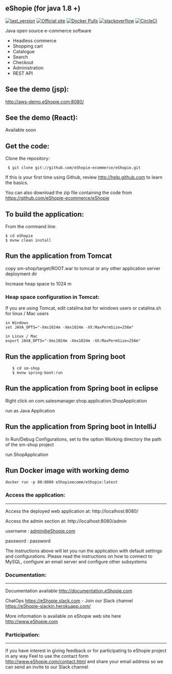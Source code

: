 eShopie (for java 1.8 +)
-------------------

[![last_version](https://img.shields.io/badge/last_version-v2.17.0-blue.svg?style=flat)](https://github.com/eShopie-ecommerce/eShopie/tree/2.17.0)
[![Official site](https://img.shields.io/website-up-down-green-red/https/shields.io.svg?label=official%20site)](http://www.eShopie.com/)
[![Docker Pulls](https://img.shields.io/docker/pulls/eShopieecomm/eShopie.svg)](https://hub.docker.com/r/eShopieecomm/eShopie)
[![stackoverflow](https://img.shields.io/badge/eShopie-stackoverflow-orange.svg?style=flat)](http://stackoverflow.com/questions/tagged/eShopie)
[![CircleCI](https://circleci.com/gh/eShopie-ecommerce/eShopie.svg?style=svg)](https://circleci.com/gh/eShopie-ecommerce/eShopie)


Java open source e-commerce software

- Headless commerce
- Shopping cart
- Catalogue
- Search
- Checkout
- Administration
- REST API

See the demo (jsp):
-------------------
http://aws-demo.eShopie.com:8080/

See the demo (React):
-------------------
Available soon


Get the code:
-------------------
Clone the repository:
     
	 $ git clone git://github.com/eShopie-ecommerce/eShopie.git

If this is your first time using Github, review http://help.github.com to learn the basics.

You can also download the zip file containing the code from https://github.com/eShopie-ecommerce/eShopie 

To build the application:
-------------------	
From the command line:

	$ cd eShopie
	$ mvnw clean install
	

Run the application from Tomcat 
-------------------
copy sm-shop/target/ROOT.war to tomcat or any other application server deployment dir

Increase heap space to 1024 m

### Heap space configuration in Tomcat:


If you are using Tomcat, edit catalina.bat for windows users or catalina.sh for linux / Mac users

	in Windows
	set JAVA_OPTS="-Xms1024m -Xmx1024m -XX:MaxPermSize=256m" 
	
	in Linux / Mac
	export JAVA_OPTS="-Xms1024m -Xmx1024m -XX:MaxPermSize=256m" 

Run the application from Spring boot 
-------------------

       $ cd sm-shop
       $ mvnw spring-boot:run

Run the application from Spring boot in eclipse
-------------------

Right click on com.salesmanager.shop.application.ShopApplication

run as Java Application

Run the application from Spring boot in IntelliJ
-------------------

In Run/Debug Configurations, set to the option Working directory the path of the sm-shop project

run ShopApplication

Run Docker image with working demo
-------------------

	docker run -p 80:8080 eShopieecomm/eShopie:latest


### Access the application:
-------------------

Access the deployed web application at: http://localhost:8080/

Access the admin section at: http://localhost:8080/admin

username : admin@eShopie.com

password : password

The instructions above will let you run the application with default settings and configurations.
Please read the instructions on how to connect to MySQL, configure an email server and configure other subsystems


### Documentation:
-------------------

Documentation available <http://documentation.eShopie.com>

ChatOps <https://eShopie.slack.com>  - Join our Slack channel https://eShopie-slackin.herokuapp.com/

More information is available on eShopie web site here <http://www.eShopie.com>

### Participation:
-------------------

If you have interest in giving feedback or for participating to eShopie project in any way
Feel to use the contact form <http://www.eShopie.com/contact.html> and share your email address
so we can send an invite to our Slack channel


